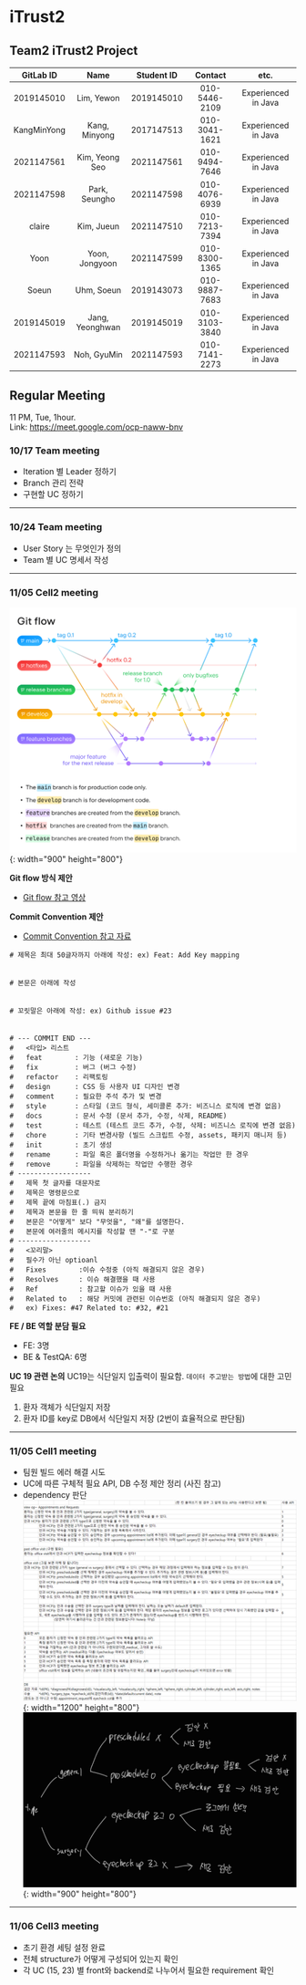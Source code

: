 # iTrust2



## Team2 iTrust2 Project
| GitLab ID | Name |Student ID|    Contact    | etc. |
|:---:|:---:|:---:|:-------------:|:---:|
| 2019145010 | Lim, Yewon | 2019145010 | 010-5446-2109 | Experienced in Java |
| KangMinYong | Kang, Minyong | 2017147513 | 010-3041-1621 | Experienced in Java |
| 2021147561 | Kim, Yeong Seo | 2021147561 | 010-9494-7646 | Experienced in Java |
| 2021147598 | Park, Seungho  | 2021147598 | 010-4076-6939 | Experienced in Java |
| claire | Kim, Jueun | 2021147510 | 010-7213-7394 | Experienced in Java |
| Yoon | Yoon, Jongyoon | 2021147599 | 010-8300-1365 | Experienced in Java |
| Soeun | Uhm, Soeun | 2019143073 | 010-9887-7683 | Experienced in Java |
| 2019145019| Jang, Yeonghwan | 2019145019 | 010-3103-3840 | Experienced in Java |
| 2021147593 | Noh, GyuMin | 2021147593 | 010-7141-2273 | Experienced in Java |

## Regular Meeting

11 PM, Tue, 1hour.  
Link: https://meet.google.com/ocp-naww-bnv

### 10/17 Team meeting
- Iteration 별 Leader 정하기
- Branch 관리 전략 
- 구현할 UC 정하기
- - -

### 10/24 Team meeting
- User Story 는 무엇인가 정의
- Team 별 UC 명세서 작성 
- - -

### 11/05 Cell2 meeting
![git-flow](img/git-flow.png){: width="900" height="800"}

**Git flow 방식 제안**
- [Git flow 참고 영상](https://youtu.be/EV3FZ3cWBp8)

**Commit Convention 제안**
- [Commit Convention 참고 자료](https://velog.io/@shin6403/Git-git-%EC%BB%A4%EB%B0%8B-%EC%BB%A8%EB%B2%A4%EC%85%98-%EC%84%A4%EC%A0%95%ED%95%98%EA%B8%B0)
```
# 제목은 최대 50글자까지 아래에 작성: ex) Feat: Add Key mapping  


# 본문은 아래에 작성  


# 꼬릿말은 아래에 작성: ex) Github issue #23  


# --- COMMIT END ---  
#   <타입> 리스트  
#   feat        : 기능 (새로운 기능)  
#   fix         : 버그 (버그 수정)  
#   refactor    : 리팩토링  
#   design      : CSS 등 사용자 UI 디자인 변경  
#   comment     : 필요한 주석 추가 및 변경  
#   style       : 스타일 (코드 형식, 세미콜론 추가: 비즈니스 로직에 변경 없음)  
#   docs        : 문서 수정 (문서 추가, 수정, 삭제, README)  
#   test        : 테스트 (테스트 코드 추가, 수정, 삭제: 비즈니스 로직에 변경 없음)  
#   chore       : 기타 변경사항 (빌드 스크립트 수정, assets, 패키지 매니저 등)  
#   init        : 초기 생성  
#   rename      : 파일 혹은 폴더명을 수정하거나 옮기는 작업만 한 경우  
#   remove      : 파일을 삭제하는 작업만 수행한 경우  
# ------------------  
#   제목 첫 글자를 대문자로  
#   제목은 명령문으로  
#   제목 끝에 마침표(.) 금지  
#   제목과 본문을 한 줄 띄워 분리하기  
#   본문은 "어떻게" 보다 "무엇을", "왜"를 설명한다.  
#   본문에 여러줄의 메시지를 작성할 땐 "-"로 구분  
# ------------------  
#   <꼬리말>  
#   필수가 아닌 optioanl  
#   Fixes        :이슈 수정중 (아직 해결되지 않은 경우)  
#   Resolves     : 이슈 해결했을 때 사용  
#   Ref          : 참고할 이슈가 있을 때 사용  
#   Related to   : 해당 커밋에 관련된 이슈번호 (아직 해결되지 않은 경우)  
#   ex) Fixes: #47 Related to: #32, #21 
```
**FE / BE 역할 분담 필요**
- FE: 3명
- BE & TestQA: 6명

**UC 19 관련 논의**
UC19는 식단일지 입출력이 필요함.
`데이터 주고받는 방법`에 대한 고민 필요
1. 환자 객체가 식단일지 저장
2. 환자 ID를 key로 DB에서 식단일지 저장
(2번이 효율적으로 판단됨)
- - -

### 11/05 Cell1 meeting
- 팀원 빌드 에러 해결 시도
- UC에 따른 구체적 필요 API, DB 수정 제안 정리 (사진 참고)
- dependency 판단
![cell1_api-table](img/cell1_api-table.png){: width="1200" height="800"}
![cell1_api-flow](img/cell1_api-flow.jpg){: width="900" height="800"}
- - - 

### 11/06 Cell3 meeting
- 초기 환경 세팅 설정 완료
- 전체 structure가 어떻게 구성되어 있는지 확인
- 각 UC (15, 23) 별 front와 backend로 나누어서 필요한 requirement 확인
